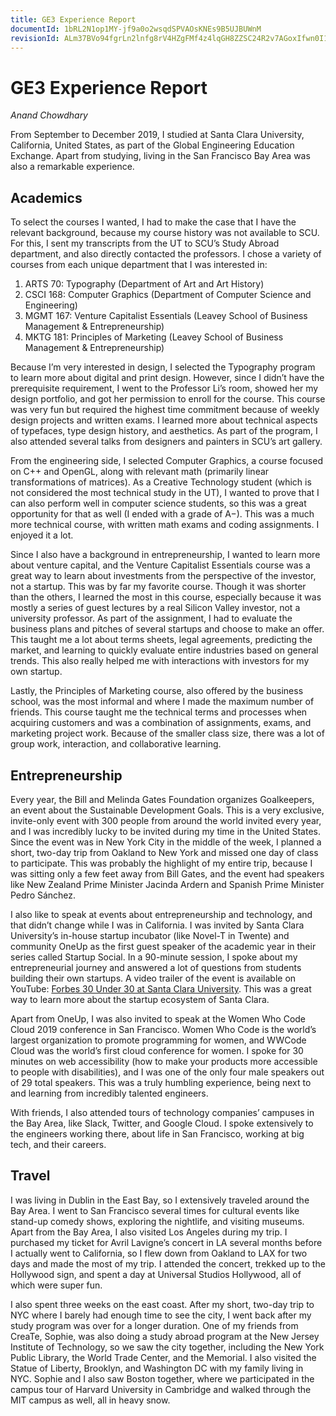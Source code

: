 ```yaml
---
title: GE3 Experience Report
documentId: 1bRL2N1op1MY-jf9a0o2wsqdSPVAOsKNEs9B5UJBUWnM
revisionId: ALm37BVo94fgrLn2lnfg8rV4HZgFMf4z4lqGH8ZZSC24R2v7AGoxIfwn0I1kryQCcZcjngF6LZZ4QgDbJx6X9ZY
---
```


# GE3 Experience Report

_Anand Chowdhary_

From September to December 2019, I studied at Santa Clara University, California, United States, as part of the Global Engineering Education Exchange. Apart from studying, living in the San Francisco Bay Area was also a remarkable experience.

## Academics

To select the courses I wanted, I had to make the case that I have the relevant background, because my course history was not available to SCU. For this, I sent my transcripts from the UT to SCU’s Study Abroad department, and also directly contacted the professors. I chose a variety of courses from each unique department that I was interested in:

1. ARTS 70: Typography (Department of Art and Art History)
1. CSCI 168: Computer Graphics (Department of Computer Science and Engineering)
1. MGMT 167: Venture Capitalist Essentials (Leavey School of Business Management & Entrepreneurship)
1. MKTG 181: Principles of Marketing (Leavey School of Business Management & Entrepreneurship)

Because I’m very interested in design, I selected the Typography program to learn more about digital and print design. However, since I didn’t have the prerequisite requirement, I went to the Professor Li’s room, showed her my design portfolio, and got her permission to enroll for the course. This course was very fun but required the highest time commitment because of weekly design projects and written exams. I learned more about technical aspects of typefaces, type design history, and aesthetics. As part of the program, I also attended several talks from designers and painters in SCU’s art gallery.

From the engineering side, I selected Computer Graphics, a course focused on C++ and OpenGL, along with relevant math (primarily linear transformations of matrices). As a Creative Technology student (which is not considered the most technical study in the UT), I wanted to prove that I can also perform well in computer science students, so this was a great opportunity for that as well (I ended with a grade of A−). This was a much more technical course, with written math exams and coding assignments. I enjoyed it a lot.

Since I also have a background in entrepreneurship, I wanted to learn more about venture capital, and the Venture Capitalist Essentials course was a great way to learn about investments from the perspective of the investor, not a startup. This was by far my favorite course. Though it was shorter than the others, I learned the most in this course, especially because it was mostly a series of guest lectures by a real Silicon Valley investor, not a university professor. As part of the assignment, I had to evaluate the business plans and pitches of several startups and choose to make an offer. This taught me a lot about terms sheets, legal agreements, predicting the market, and learning to quickly evaluate entire industries based on general trends. This also really helped me with interactions with investors for my own startup.

Lastly, the Principles of Marketing course, also offered by the business school, was the most informal and where I made the maximum number of friends. This course taught me the technical terms and processes when acquiring customers and was a combination of assignments, exams, and marketing project work. Because of the smaller class size, there was a lot of group work, interaction, and collaborative learning.

## Entrepreneurship

Every year, the Bill and Melinda Gates Foundation organizes Goalkeepers, an event about the Sustainable Development Goals. This is a very exclusive, invite-only event with 300 people from around the world invited every year, and I was incredibly lucky to be invited during my time in the United States. Since the event was in New York City in the middle of the week, I planned a short, two-day trip from Oakland to New York and missed one day of class to participate. This was probably the highlight of my entire trip, because I was sitting only a few feet away from Bill Gates, and the event had speakers like New Zealand Prime Minister Jacinda Ardern and Spanish Prime Minister Pedro Sánchez.

I also like to speak at events about entrepreneurship and technology, and that didn’t change while I was in California. I was invited by Santa Clara University’s in-house startup incubator (like Novel-T in Twente) and community OneUp as the first guest speaker of the academic year in their series called Startup Social. In a 90-minute session, I spoke about my entrepreneurial journey and answered a lot of questions from students building their own startups. A video trailer of the event is available on YouTube: [Forbes 30 Under 30 at Santa Clara University](https://www.youtube.com/watch?v=zSX-yDAjUXk). This was a great way to learn more about the startup ecosystem of Santa Clara.

Apart from OneUp, I was also invited to speak at the Women Who Code Cloud 2019 conference in San Francisco. Women Who Code is the world’s largest organization to promote programming for women, and WWCode Cloud was the world’s first cloud conference for women. I spoke for 30 minutes on web accessibility (how to make your products more accessible to people with disabilities), and I was one of the only four male speakers out of 29 total speakers. This was a truly humbling experience, being next to and learning from incredibly talented engineers.

With friends, I also attended tours of technology companies’ campuses in the Bay Area, like Slack, Twitter, and Google Cloud. I spoke extensively to the engineers working there, about life in San Francisco, working at big tech, and their careers.

## Travel

I was living in Dublin in the East Bay, so I extensively traveled around the Bay Area. I went to San Francisco several times for cultural events like stand-up comedy shows, exploring the nightlife, and visiting museums. Apart from the Bay Area, I also visited Los Angeles during my trip. I purchased my ticket for Avril Lavigne’s concert in LA several months before I actually went to California, so I flew down from Oakland to LAX for two days and made the most of my trip. I attended the concert, trekked up to the Hollywood sign, and spent a day at Universal Studios Hollywood, all of which were super fun.

I also spent three weeks on the east coast. After my short, two-day trip to NYC where I barely had enough time to see the city, I went back after my study program was over for a longer duration. One of my friends from CreaTe, Sophie, was also doing a study abroad program at the New Jersey Institute of Technology, so we saw the city together, including the New York Public Library, the World Trade Center, and the Memorial. I also visited the Statue of Liberty, Brooklyn, and Washington DC with my family living in NYC. Sophie and I also saw Boston together, where we participated in the campus tour of Harvard University in Cambridge and walked through the MIT campus as well, all in heavy snow.


